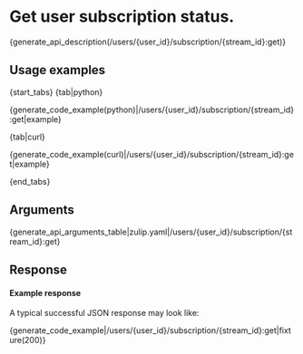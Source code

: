# Get user subscription status.

{generate_api_description(/users/{user_id}/subscription/{stream_id}:get)}

## Usage examples

{start_tabs}
{tab|python}

{generate_code_example(python)|/users/{user_id}/subscription/{stream_id}:get|example}

{tab|curl}

{generate_code_example(curl)|/users/{user_id}/subscription/{stream_id}:get|example}

{end_tabs}

## Arguments

{generate_api_arguments_table|zulip.yaml|/users/{user_id}/subscription/{stream_id}:get}

## Response

#### Example response

A typical successful JSON response may look like:

{generate_code_example|/users/{user_id}/subscription/{stream_id}:get|fixture(200)}
